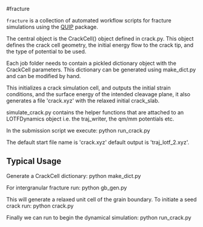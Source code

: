 #fracture

`fracture` is a collection of automated workflow 
scripts for fracture simulations using the
[QUIP](https://libatoms.github.io/QUIP/quippy.html)
package.

The central object is the CrackCell() object defined in crack.py. This
object defines the crack cell geometry, the initial energy flow to the crack
tip, and the type of potential to be used.

Each job folder needs to contain a pickled dictionary object
with the CrackCell parameters. This dictionary can be generated using 
make_dict.py and can be modified by hand. 

This initializes a crack simulation cell, and outputs
the initial strain conditions, and the surface energy of
the intended cleavage plane, it also generates a file 'crack.xyz'
with the relaxed initial crack_slab.

simulate_crack.py contains the helper functions that are attached to
an LOTFDynamics object i.e. the traj_writer, the qm/mm potentials etc.

In the submission script we execute:
		python run_crack.py

The default start file name is 'crack.xyz' default output is 'traj_lotf_2.xyz'.

## Typical Usage
Generate a CrackCell dictionary:
  python make_dict.py

For intergranular fracture run:
  python gb_gen.py

This will generate a relaxed unit cell of the grain boundary.
To initiate a seed crack run:
  python crack.py

Finally we can run to begin the dynamical simulation:
  python run_crack.py


